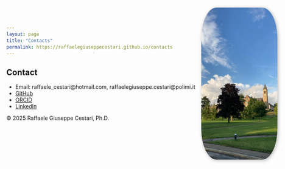 ```yaml
---
layout: page
title: "Contacts"
permalink: https://raffaelegiuseppecestari.github.io/contacts
---
```


<style>
  .page-img {
    position: fixed;
    top: 20px;
    right: 20px;
    height: 400px;
    width: 200px;
    border-radius: 20%; /* Optional: makes the picture round */
    box-shadow: 2px 2px 10px rgba(0, 0, 0, 0.3); /* Optional: adds a shadow effect */
  }
</style>

<section id="contact">
  <h2>Contact</h2>
  <img src="assets/images/cornell.jpg" alt="Cornell University" class="page-img">
  <ul>
    <li>Email: raffaele_cestari@hotmail.com, raffaelegiuseppe.cestari@polimi.it</li>
    <li><a href="https://github.com/RaffaeleGiuseppeCestari">GitHub</a></li>
    <li><a href="https://orcid.org/0009-0000-5948-0254">ORCID</a></li>
    <li><a href="https://www.linkedin.com/in/raffaele-giuseppe-cestari/">LinkedIn</a></li>
  </ul>
</section>

<footer>
  <p>&copy; 2025 Raffaele Giuseppe Cestari, Ph.D.</p>
</footer>
